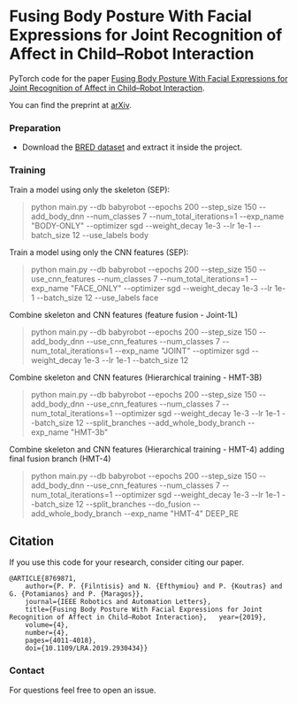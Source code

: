 # Fusing Body Posture With Facial Expressions for Joint Recognition of Affect in Child–Robot Interaction

PyTorch code for the paper [Fusing Body Posture With Facial Expressions for Joint Recognition of Affect in Child–Robot Interaction](https://ieeexplore.ieee.org/abstract/document/8769871).

You can find the preprint at [arXiv](https://arxiv.org/abs/1901.01805).

### Preparation
* Download the [BRED dataset](https://zenodo.org/record/3233060) and extract it inside the project.

### Training



Train a model using only the skeleton (SEP):

>  python main.py --db babyrobot --epochs 200 --step_size 150 --add_body_dnn --num_classes 7 --num_total_iterations=1 --exp_name "BODY-ONLY" --optimizer sgd --weight_decay 1e-3 --lr 1e-1 --batch_size 12 --use_labels body



Train a model using only the CNN features (SEP):

> python main.py --db babyrobot --epochs 200 --step_size 150 --use_cnn_features --num_classes 7 --num_total_iterations=1 --exp_name "FACE_ONLY" --optimizer sgd --weight_decay 1e-3 --lr 1e-1 --batch_size 12 --use_labels face



Combine skeleton and CNN features (feature fusion - Joint-1L)

> python main.py --db babyrobot --epochs 200 --step_size 150 --add_body_dnn --use_cnn_features --num_classes 7 --num_total_iterations=1 --exp_name "JOINT" --optimizer sgd --weight_decay 1e-3 --lr 1e-1 --batch_size 12



Combine skeleton and CNN features (Hierarchical training - HMT-3B)

>  python main.py --db babyrobot --epochs 200 --step_size 150 --add_body_dnn --use_cnn_features --num_classes 7 --num_total_iterations=1 --optimizer sgd --weight_decay 1e-3 --lr 1e-1 --batch_size 12 --split_branches --add_whole_body_branch --exp_name "HMT-3b"


Combine skeleton and CNN features (Hierarchical training - HMT-4) adding final fusion branch (HMT-4)

> python main.py --db babyrobot --epochs 200 --step_size 150 --add_body_dnn --use_cnn_features --num_classes 7 --num_total_iterations=1 --optimizer sgd --weight_decay 1e-3 --lr 1e-1 --batch_size 12 --split_branches --do_fusion --add_whole_body_branch --exp_name "ΗΜΤ-4" DEEP_RE 




## Citation
If you use this code for your research, consider citing our paper.
```
@ARTICLE{8769871,  
	author={P. P. {Filntisis} and N. {Efthymiou} and P. {Koutras} and G. {Potamianos} and P. {Maragos}},  
	journal={IEEE Robotics and Automation Letters},   
	title={Fusing Body Posture With Facial Expressions for Joint Recognition of Affect in Child–Robot Interaction},   year={2019},  
	volume={4},  
	number={4},  
	pages={4011-4018},  
	doi={10.1109/LRA.2019.2930434}}
```


### Contact 
For questions feel free to open an issue.